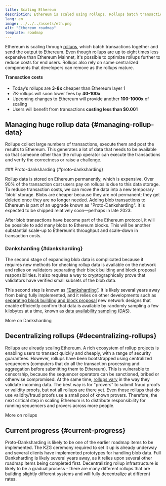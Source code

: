 ```yaml
---
title: Scaling Ethereum
description: Ethereum is scaled using rollups. Rollups batch transactions together offchain and send the result to Ethereum.
lang: en
image: ../../../assets/eth.png
alt: "Ethereum roadmap"
template: roadmap
---
```


Ethereum is scaling through [rollups](/layer-2/#rollups), which batch transactions together and send the output to Ethereum. Even though rollups are up to eight times less expensive than Ethereum Mainnet, it's possible to optimize rollups further to reduce costs for end users. Rollups also rely on some centralized components that developers can remove as the rollups mature.

<InfoBanner mb={8}>
  <h4 style="margin-top: 0">Transaction costs</h4>

  <ul style="margin-bottom: 0">
    <li>Today’s rollups are <strong>3-8x</strong> cheaper than Ethereum layer 1</li>
    <li>ZK-rollups will soon lower fees by <strong>40-100x</strong></li>
    <li>Upcoming changes to Ethereum will provide another <strong>100-1000x</strong> of scaling</li>
    <li style="margin-bottom: 0">Users will benefit from transactions <strong>costing less than $0.001</strong></li>
  </ul>
</InfoBanner>

## Managing huge rollup data {#managing-rollup-data}

Rollups collect large numbers of transactions, execute them and post the results to Ethereum. This generates a lot of data that needs to be available so that someone other than the rollup operator can execute the transactions and verify the correctness or raise a challenge.

### Proto-danksharding {#proto-danksharding}

Rollup data is stored on Ethereum permanently, which is expensive. Over 90% of the transaction cost users pay on rollups is due to this data storage. To reduce transaction costs, we can move the data into a new temporary 'blob' storage. Blobs are cheaper because they are not permanent; they get deleted once they are no longer needed. Adding blob transactions to Ethereum is part of an upgrade known as "Proto-Danksharding". It is expected to be shipped relatively soon—perhaps in late 2023.

After blob transactions have become part of the Ethereum protocol, it will be possible to add many blobs to Ethereum blocks. This will be another substantial scale-up to Ethereum’s throughput and scale-down in transaction costs.

### Danksharding {#danksharding}

The second stage of expanding blob data is complicated because it requires new methods for checking rollup data is available on the network and relies on validators separating their block building and block proposal responsibilities. It also requires a way to cryptographically prove that validators have verified small subsets of the blob data.

This second step is known as [“Danksharding”](/roadmap/danksharding/). It is likely several years away from being fully implemented, and it relies on other developments such as [separating block building and block proposal](/roadmap/pbs) new network designs that enable efficiently confirm that data is available by randomly sampling a few kilobytes at a time, known as [data availability sampling (DAS)](/developers/docs/data-availability).

<ButtonLink variant="outline-color" to="/roadmap/danksharding/">More on Danksharding</ButtonLink>

## Decentralizing rollups {#decentralizing-rollups}

Rollups are already scaling Ethereum. A rich ecosystem of rollup projects is enabling users to transact quickly and cheaply, with a range of security guarantees. However, rollups have been bootstrapped using centralized sequencers (computers that do all the transaction processing and aggregation before submitting them to Ethereum). This is vulnerable to censorship, because the sequencer operators can be sanctioned, bribed or otherwise compromised. At the same time, [rollups vary](https://l2beat.com) in the way they validate incoming data. The best way is for "provers" to submit fraud proofs or validity proofs, but not all rollups are there yet. Even those rollups that do use validity/fraud proofs use a small pool of known provers. Therefore, the next critical step in scaling Ethereum is to distribute responsibility for running sequencers and provers across more people.

<ButtonLink variant="outline-color" to="/developers/docs/scaling/">More on rollups</ButtonLink>

## Current progress {#current-progress}

Proto-Danksharding is likely to be one of the earlier roadmap items to be implemented. The KZG ceremony required to set it up is already underway and several clients have implemented prototypes for handling blob data. Full Danksharding is likely several years away, as it relies upon several other roadmap items being completed first. Decentralizing rollup infrastructure is likely to be a gradual process - there are many different rollups that are building slightly different systems and will fully decentralize at different rates.
